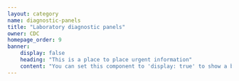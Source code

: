 ```yaml
---
layout: category
name: diagnostic-panels
title: "Laboratory diagnostic panels"
owner: CDC
homepage_order: 9
banner:
    display: false
    heading: "This is a place to place urgent information"
    content: "You can set this component to 'display: true' to show a banner at the top of the page."
---
```

